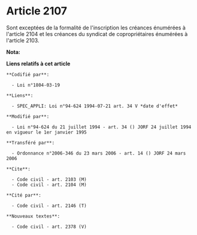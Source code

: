 # Article 2107

Sont exceptées de la formalité de l'inscription les créances énumérées à l'article 2104 et les créances du syndicat de
copropriétaires énumérées à l'article 2103.

**Nota:**



**Liens relatifs à cet article**

	**Codifié par**:

	  - Loi n°1804-03-19

	**Liens**:

	  - SPEC_APPLI: Loi n°94-624 1994-07-21 art. 34 V *date d'effet*

	**Modifié par**:

	  - Loi n°94-624 du 21 juillet 1994 - art. 34 () JORF 24 juillet 1994 en vigueur le 1er janvier 1995

	**Transféré par**:

	  - Ordonnance n°2006-346 du 23 mars 2006 - art. 14 () JORF 24 mars 2006

	**Cite**:

	  - Code civil - art. 2103 (M)
	  - Code civil - art. 2104 (M)

	**Cité par**:

	  - Code civil - art. 2146 (T)

	**Nouveaux textes**:

	  - Code civil - art. 2378 (V)
